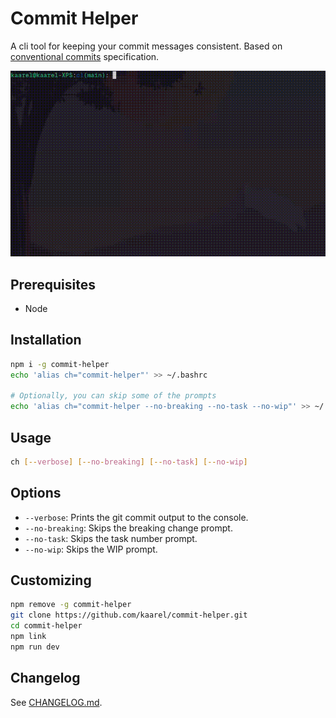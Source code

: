 # Commit Helper

A cli tool for keeping your commit messages consistent. Based on [conventional commits](https://www.conventionalcommits.org/en/v1.0.0/) specification.

![demo](./demo.gif)

## Prerequisites

- Node

## Installation

```bash
npm i -g commit-helper
echo 'alias ch="commit-helper"' >> ~/.bashrc

# Optionally, you can skip some of the prompts
echo 'alias ch="commit-helper --no-breaking --no-task --no-wip"' >> ~/.bashrc
```

## Usage

```bash
ch [--verbose] [--no-breaking] [--no-task] [--no-wip]
```

## Options

- `--verbose`: Prints the git commit output to the console.
- `--no-breaking`: Skips the breaking change prompt.
- `--no-task`: Skips the task number prompt.
- `--no-wip`: Skips the WIP prompt.

## Customizing

```bash
npm remove -g commit-helper
git clone https://github.com/kaarel/commit-helper.git
cd commit-helper
npm link
npm run dev
```

## Changelog

See [CHANGELOG.md](./CHANGELOG.md).
